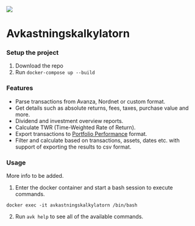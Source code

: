 ![](https://img.shields.io/badge/dynamic/json?url=https://gist.githubusercontent.com/jonaserixon/c2588864dd9a54c8540f244a87732c7e/raw/phpstan_badge.json&label=phpstan&query=$.message&color=blue&style=flat)

# Avkastningskalkylatorn

### Setup the project
1. Download the repo
2. Run `docker-compose up --build`

### Features
- Parse transactions from Avanza, Nordnet or custom format.
- Get details such as absolute returns, fees, taxes, purchase value and more.
- Dividend and investment overview reports.
- Calculate TWR (Time-Weighted Rate of Return).
- Export transactions to [Portfolio Performance](https://github.com/portfolio-performance/portfolio) format.
- Filter and calculate based on transactions, assets, dates etc. with support of exporting the results to csv format.

### Usage
More info to be added.

1. Enter the docker container and start a bash session to execute commands.
```
docker exec -it avkastningskalkylatorn /bin/bash
```
2. Run `avk help` to see all of the available commands.
